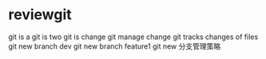 # reviewgit
git is a
git is two
git is change
git manage change
git tracks changes of files
git new branch dev
git new branch feature1
git new 分支管理策略

